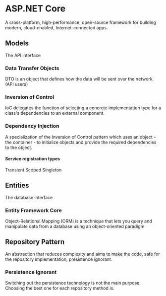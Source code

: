 # ASP.NET Core
A cross-platform, high-performance, open-source framework for building modern, cloud-enabled, Internet-connected apps.

## Models
The API interface
### Data Transfer Objects
DTO is an object that defines how the data will be sent over the network. (API users)

### Inversion of Control
IoC delegates the function of selecting a concrete implementation type for a class's dependencies to an external component.

### Dependency Injection
A specialization of the Inversion of Control pattern which uses an object - the container - to initialize objects and provide the required dependencies to the object.

#### Service registration types
Transient
Scoped
Singleton

## Entities
The database interface
### Entity Framework Core
Object-Relational Mapping (ORM) is a technique that lets you query and manipulate data from a database using an object-oriented paradigm

## Repository Pattern
An abstraction that reduces complexity and aims to make the code, safe for the repository implementation, presistence ignorant.

### Persistence Ignorant
Switching out the persistence technology is not the main purpose. Choosing the best one for each repository method is.
